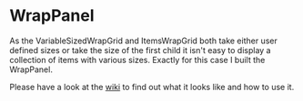 # WrapPanel
As the VariableSizedWrapGrid and ItemsWrapGrid both take either user defined sizes or take the size of the first child it isn't easy to display a collection of items with various sizes. Exactly for this case I built the WrapPanel.

Please have a look at the [wiki](https://github.com/bkardol/wrappanel/wiki) to find out what it looks like and how to use it.

